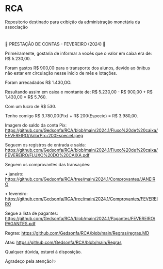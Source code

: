 # RCA
Repositorio destinado para exibição da administração monetária da associação

# 
🚨 PRESTAÇÃO DE CONTAS - FEVEREIRO (2024) 🚨 

Primeiramente, gostaria de informar a vocês que o valor em caixa era de: R$ 5.230,00.

Foram gastos R$ 900,00 para o transporte dos alunos, devido ao ônibus não estar em circulação nesse início de mês e lotações.

Foram arrecadados R$ 1.430,OO.

Resultando assim em caixa o montante de: R$ 5.230,00 - R$ 900,00 + R$ 1.430,00 = R$ 5.760.

Com um lucro de R$ 530.

Tenho comigo R$ 3.780,00(Pix) + R$ 200(Especie) = R$ 3.980,00.

Imagem do saldo da conta Pix:
https://github.com/Gedsonfa/RCA/blob/main/2024.1/Fluxo%20de%20caixa/FEVEREIRO/ValorPix+200Especiel.jpeg

Seguem os registros de entrada e saída:
https://github.com/Gedsonfa/RCA/blob/main/2024.1/Fluxo%20de%20caixa/FEVEREIRO/FLUXO%20DO%20CAIXA.pdf

Seguem os comprovantes das transações:

• janeiro:
https://github.com/Gedsonfa/RCA/tree/main/2024.1/Comprovantes/JANEIRO

• fevereiro:
https://github.com/Gedsonfa/RCA/tree/main/2024.1/Comprovantes/FEVEREIRO

Segue a lista de pagantes:
https://github.com/Gedsonfa/RCA/blob/main/2024.1/Pagantes/FEVEREIRO/PAGANTES.pdf

Regras:
https://github.com/Gedsonfa/RCA/blob/main/Regras/regras.MD

Atas:
https://github.com/Gedsonfa/RCA/blob/main/Regras

Qualquer dúvida, estarei à disposição. 

Agradeço pela atenção!✨
